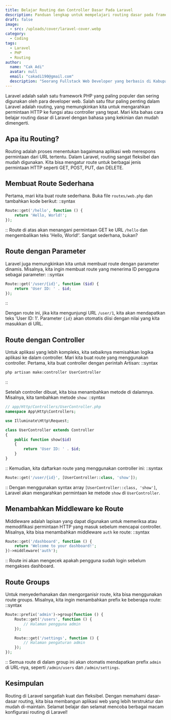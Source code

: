 ```yaml
---
title: Belajar Routing dan Controller Dasar Pada Laravel
description: Panduan lengkap untuk mempelajari routing dasar pada framework Laravel. Artikel ini membahas cara membuat route sederhana, route dengan parameter, route dengan controller, penggunaan middleware, dan route groups dengan bahasa yang kekinian.
draft: false
image:
  - src: /uploads/cover/laravel-cover.webp
category:
  - Coding
tags:
  - Laravel
  - PHP
  - Routing
author:
  name: "Cak Adi"
  avatar: null
  email: "cakadi190@gmail.com"
  description: "Seorang Fullstack Web Developer yang berbasis di Kabupaten Ngawi yang suka sekali dengan desain dan juga hal yang berbau teknologi."
---
```


Laravel adalah salah satu framework PHP yang paling populer dan sering digunakan oleh para developer web. Salah satu fitur paling penting dalam Laravel adalah routing, yang memungkinkan kita untuk mengarahkan permintaan HTTP ke fungsi atau controller yang tepat. Mari kita bahas cara belajar routing dasar di Laravel dengan bahasa yang kekinian dan mudah dimengerti.

## Apa itu Routing?

Routing adalah proses menentukan bagaimana aplikasi web merespons permintaan dari URL tertentu. Dalam Laravel, routing sangat fleksibel dan mudah digunakan. Kita bisa mengatur route untuk berbagai jenis permintaan HTTP seperti GET, POST, PUT, dan DELETE.

## Membuat Route Sederhana

Pertama, mari kita buat route sederhana. Buka file `routes/web.php` dan tambahkan kode berikut:
::syntax

```php
Route::get('/hello', function () {
    return 'Hello, World!';
});
```

::
Route di atas akan menangani permintaan GET ke URL `/hello` dan mengembalikan teks 'Hello, World!'. Sangat sederhana, bukan?

## Route dengan Parameter

Laravel juga memungkinkan kita untuk membuat route dengan parameter dinamis. Misalnya, kita ingin membuat route yang menerima ID pengguna sebagai parameter:
::syntax

```php
Route::get('/user/{id}', function ($id) {
    return 'User ID: ' . $id;
});
```

::

Dengan route ini, jika kita mengunjungi URL `/user/1`, kita akan mendapatkan teks 'User ID: 1'. Parameter `{id}` akan otomatis diisi dengan nilai yang kita masukkan di URL.

## Route dengan Controller

Untuk aplikasi yang lebih kompleks, kita sebaiknya memisahkan logika aplikasi ke dalam controller. Mari kita buat route yang menggunakan controller. Pertama, kita buat controller dengan perintah Artisan:
::syntax

```bash
php artisan make:controller UserController
```

::

Setelah controller dibuat, kita bisa menambahkan metode di dalamnya. Misalnya, kita tambahkan metode `show`:
::syntax

```php
// app/Http/Controllers/UserController.php
namespace App\Http\Controllers;

use Illuminate\Http\Request;

class UserController extends Controller
{
    public function show($id)
    {
        return 'User ID: ' . $id;
    }
}
```

::
Kemudian, kita daftarkan route yang menggunakan controller ini:
::syntax

```php
Route::get('/user/{id}', [UserController::class, 'show']);
```

::
Dengan menggunakan syntax array `[UserController::class, 'show']`, Laravel akan mengarahkan permintaan ke metode `show` di `UserController`.

## Menambahkan Middleware ke Route

Middleware adalah lapisan yang dapat digunakan untuk memeriksa atau memodifikasi permintaan HTTP yang masuk sebelum mencapai controller. Misalnya, kita bisa menambahkan middleware `auth` ke route:
::syntax

```php
Route::get('/dashboard', function () {
    return 'Welcome to your dashboard!';
})->middleware('auth');
```

::
Route ini akan mengecek apakah pengguna sudah login sebelum mengakses dashboard.

## Route Groups

Untuk menyederhanakan dan mengorganisir route, kita bisa menggunakan route groups. Misalnya, kita ingin menambahkan prefix ke beberapa route:
::syntax

```php
Route::prefix('admin')->group(function () {
    Route::get('/users', function () {
        // Halaman pengguna admin
    });

    Route::get('/settings', function () {
        // Halaman pengaturan admin
    });
});
```

::
Semua route di dalam group ini akan otomatis mendapatkan prefix `admin` di URL-nya, seperti `/admin/users` dan `/admin/settings`.

## Kesimpulan

Routing di Laravel sangatlah kuat dan fleksibel. Dengan memahami dasar-dasar routing, kita bisa membangun aplikasi web yang lebih terstruktur dan mudah di-maintain. Selamat belajar dan selamat mencoba berbagai macam konfigurasi routing di Laravel!

